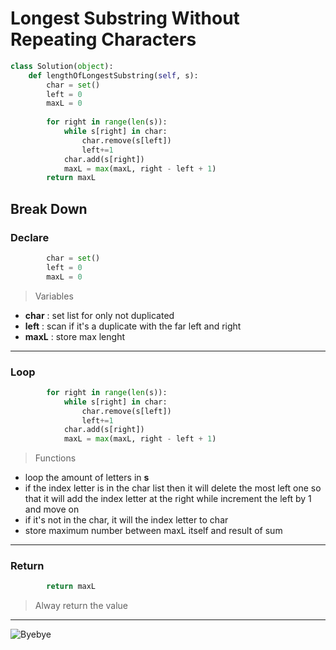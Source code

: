 # Longest Substring Without Repeating Characters
```py
class Solution(object):
    def lengthOfLongestSubstring(self, s):
        char = set()
        left = 0
        maxL = 0
        
        for right in range(len(s)):
            while s[right] in char:
                char.remove(s[left])
                left+=1
            char.add(s[right])
            maxL = max(maxL, right - left + 1)
        return maxL
```
## Break Down
### Declare 
```py
        char = set()
        left = 0
        maxL = 0
```
> Variables
- **char** : set list for only not duplicated 
- **left** : scan if it's a duplicate with the far left and right
- **maxL** : store max lenght
---
### Loop
```py
        for right in range(len(s)):
            while s[right] in char:
                char.remove(s[left])
                left+=1
            char.add(s[right])
            maxL = max(maxL, right - left + 1)
```
> Functions 
- loop the amount of letters in **s**
- if the index letter is in the char list then it will delete the most left one so that it will add the index letter at the right while increment the left by 1 and move on
- if it's not in the char, it will the index letter to char
- store maximum number between maxL itself and result of sum
---
### Return
```py
        return maxL
```
> Alway return the value
---
![Byebye](https://media1.tenor.com/m/0x6FnOuQLRIAAAAC/cat-uni.gif)
